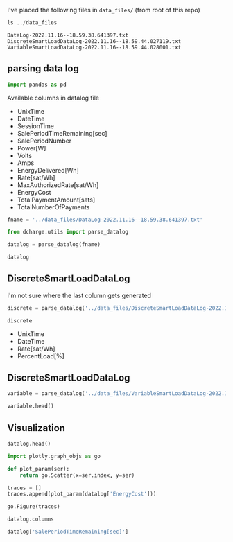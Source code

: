 I've placed the following files in `data_files/` (from root of this repo)

```python
ls ../data_files
```

```
DataLog-2022.11.16--18.59.38.641397.txt
DiscreteSmartLoadDataLog-2022.11.16--18.59.44.027119.txt
VariableSmartLoadDataLog-2022.11.16--18.59.44.028001.txt
```


## parsing data log

```python
import pandas as pd
```

Available columns in datalog file

* UnixTime
* DateTime
* SessionTime
* SalePeriodTimeRemaining[sec]
* SalePeriodNumber
* Power[W]
* Volts
* Amps
* EnergyDelivered[Wh]
* Rate[sat/Wh]
* MaxAuthorizedRate[sat/Wh]
* EnergyCost
* TotalPaymentAmount[sats]
* TotalNumberOfPayments

```python
fname = '../data_files/DataLog-2022.11.16--18.59.38.641397.txt'
```

```python
from dcharge.utils import parse_datalog
```

```python
datalog = parse_datalog(fname)

datalog
```

## DiscreteSmartLoadDataLog


I'm not sure where the last column gets generated

```python
discrete = parse_datalog('../data_files/DiscreteSmartLoadDataLog-2022.11.16--18.59.44.027119.txt')
```

```python
discrete
```

* UnixTime
* DateTime
* Rate[sat/Wh]
* PercentLoad[%]


## DiscreteSmartLoadDataLog

```python
variable = parse_datalog('../data_files/VariableSmartLoadDataLog-2022.11.16--18.59.44.028001.txt')
```

```python
variable.head()
```

## Visualization

```python
datalog.head()
```

```python
import plotly.graph_objs as go
```

```python
def plot_param(ser):
    return go.Scatter(x=ser.index, y=ser)
```

```python
traces = []
traces.append(plot_param(datalog['EnergyCost']))

go.Figure(traces)
```

```python
datalog.columns
```

```python
datalog['SalePeriodTimeRemaining[sec]']
```

```python

```
